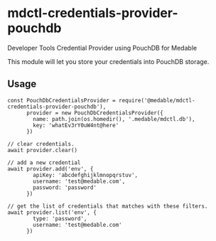 # mdctl-credentials-provider-pouchdb

Developer Tools Credential Provider using PouchDB for Medable
 
This module will let you store your credentials into PouchDB storage.

## Usage

```
const PouchDbCredentialsProvider = require('@medable/mdctl-credentials-provider-pouchdb'),
      provider = new PouchDbCredentialsProvider({
        name: path.join(os.homedir(), '.medable/mdctl.db'),
        key: 'whatEv3rY0uW4nt@here'
      })
      
// clear credentials.      
await provider.clear()

// add a new credential 
await provider.add('env', {
        apiKey: 'abcdefghijklmnopqrstuv',
        username: 'test@medable.com',
        password: 'password'
      })  

// get the list of credentials that matches with these filters.
await provider.list('env', {
        type: 'password',
        username: 'test@medable.com'
      }) 
```
